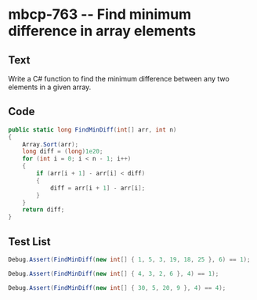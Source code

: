 # mbcp-763 -- Find minimum difference in array elements

## Text

Write a C# function to find the minimum difference between any two elements in a given array.

## Code

```csharp
public static long FindMinDiff(int[] arr, int n) 
{ 
    Array.Sort(arr); 
    long diff = (long)1e20; 
    for (int i = 0; i < n - 1; i++) 
    { 
        if (arr[i + 1] - arr[i] < diff) 
        { 
            diff = arr[i + 1] - arr[i]; 
        } 
    } 
    return diff; 
}
```

## Test List

```csharp
Debug.Assert(FindMinDiff(new int[] { 1, 5, 3, 19, 18, 25 }, 6) == 1);
```

```csharp
Debug.Assert(FindMinDiff(new int[] { 4, 3, 2, 6 }, 4) == 1);
```

```csharp
Debug.Assert(FindMinDiff(new int[] { 30, 5, 20, 9 }, 4) == 4);
```
